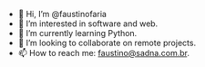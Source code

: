 - 👋 Hi, I’m @faustinofaria
- 👀 I’m interested in software and web.
- 🌱 I’m currently learning Python.
- 💞️ I’m looking to collaborate on remote projects.
- 📫 How to reach me: faustino@sadna.com.br.

<!---
faustinofaria/faustinofaria is a ✨ special ✨ repository because its `README.md` (this file) appears on your GitHub profile.
You can click the Preview link to take a look at your changes.
--->
